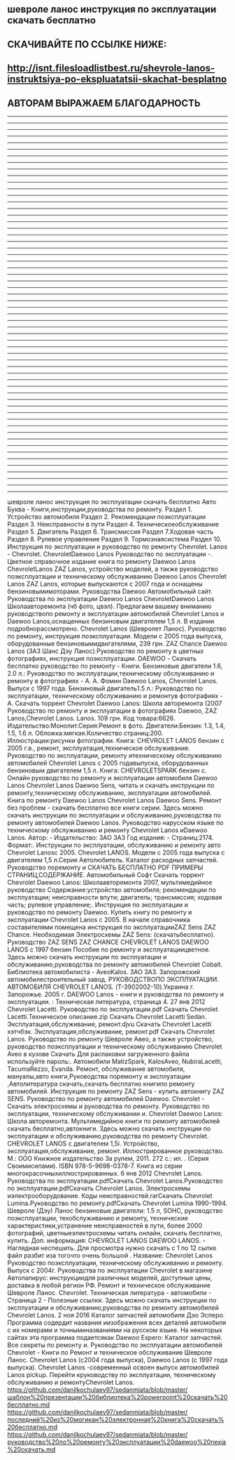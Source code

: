 шевроле ланос инструкция по эксплуатации скачать бесплатно
--------------------------------------------------
СКАЧИВАЙТЕ ПО ССЫЛКЕ НИЖЕ:
--------------------------------------------------
http://isnt.filesloadlistbest.ru/shevrole-lanos-instruktsiya-po-ekspluatatsii-skachat-besplatno
--------------------------------------------------
АВТОРАМ ВЫРАЖАЕМ БЛАГОДАРНОСТЬ
--------------------------------------------------
--------------------------------------------------
--------------------------------------------------
--------------------------------------------------
--------------------------------------------------
--------------------------------------------------
--------------------------------------------------
--------------------------------------------------
--------------------------------------------------
--------------------------------------------------
--------------------------------------------------
--------------------------------------------------
--------------------------------------------------
--------------------------------------------------
--------------------------------------------------
--------------------------------------------------
--------------------------------------------------
--------------------------------------------------
--------------------------------------------------
--------------------------------------------------
--------------------------------------------------
--------------------------------------------------
--------------------------------------------------
--------------------------------------------------
--------------------------------------------------
--------------------------------------------------
--------------------------------------------------
--------------------------------------------------
--------------------------------------------------
--------------------------------------------------
--------------------------------------------------
--------------------------------------------------
--------------------------------------------------
--------------------------------------------------
--------------------------------------------------
--------------------------------------------------
--------------------------------------------------
--------------------------------------------------
--------------------------------------------------
--------------------------------------------------
--------------------------------------------------
--------------------------------------------------
--------------------------------------------------
--------------------------------------------------
--------------------------------------------------
--------------------------------------------------
--------------------------------------------------
--------------------------------------------------
--------------------------------------------------
--------------------------------------------------
--------------------------------------------------
--------------------------------------------------
--------------------------------------------------
--------------------------------------------------
--------------------------------------------------
--------------------------------------------------
--------------------------------------------------
--------------------------------------------------
--------------------------------------------------
шевроле ланос инструкция по эксплуатации скачать бесплатно Авто Буква - Книги,инструкции,руководства по ремонту. Раздел 1. Устройство автомобиля  Раздел 2. Рекомендации поэксплуатации  Раздел 3. Неисправности в пути  Раздел 4. Техническоеобслуживание  Раздел 5. Двигатель  Раздел 6. Трансмиссия  Раздел 7.Ходовая часть  Раздел 8. Рулевое управление  Раздел 9. Тормознаясистема  Раздел 10. Инструкция по эксплуатации и руководство по ремонту Chevrolet. Lanos - Chevrolet. ChevroletDaewoo Lanos Руководство по эксплуатации  -. Цветное справочное издание книга по ремонту Daewoo Lanos  ChevroletLanos  ZAZ Lanos, устройство моделей, а также руководство поэксплуатации и техническому обслуживанию Daewoo Lanos  Chevrolet Lanos ZAZ Lanos, которые выпускаются с 2007 года и оснащены бензиновымимоторами. Руководства Daewoo  Автомобильный сайт. Руководства по эксплуатации Daewoo Lanos ChevroletDaewoo Lanos Школаавторемонта (чб фото, цвэл). Предлагаем вашему вниманию руководствопо ремонту и эксплуатации автомобилей Chevrolet Lanos и Daewoo Lanos,оснащенных бензиновым двигателем 1,5 л. В издании подробнорассмотрено. Chevrolet Lanos (Шевролет Ланос). Руководство по ремонту, инструкция поэксплуатации. Модели с 2005 года выпуска, оборудованные бензиновымидвигателями, 239 грн. ZAZ Chance  Daewoo Lanos (ЗАЗ Шанс  Дэу Ланос).Руководство по ремонту в цветных фотографиях, инструкция поэксплуатации. DAEWOO - Скачать бесплатно руководство по ремонту - Книги. Бензиновые двигатели 1.6, 2.0 л.: Руководство по эксплуатации,техническому обслуживанию и ремонту в фотографиях - А. А. Фомин Daewoo Lanos, Chevrolet Lanos. Выпуск с 1997 года. Бензиновый двигатель1.5 л.: Руководство по эксплуатации, техническому обслуживанию и ремонтув фотографиях - А. Скачать торрент Chevrolet  Daewoo Lanos: Школа авторемонта (2007
Руководство по ремонту и эксплуатации в фотографиях Daewoo, ZAZ Lanos,Chevrolet Lanos. Lanos. 109 грн. Код товара:6626. Издательство:Монолит.Серия:Ремонт в фото. Двигатели:Бензин: 1.3, 1.4, 1.5, 1.6 л. Обложка:мягкая.Количество страниц:200. Иллюстрации:рисунки  фотографии. Книга: CHEVROLET LANOS бензин с 2005 г.в., ремонт, эксплуатация,техническое обслуживание. Руководство по эксплуатации, ремонту итехническому обслуживанию автомобилей Chevrolet Lanos с 2005 годавыпуска, оборудованных бензиновым двигателем 1,5 л. Книга: CHEVROLETSPARK бензин с. Онлайн руководство по ремонту и эксплуатации автомобиля Daewoo Lanos Chevrolet Lanos  Daewoo Sens, читать и скачать инструкции по ремонту,техническому обслуживанию, эксплуатации автомобилей. Книга по ремонту Daewoo Lanos  Chevrolet Lanos  Daewoo Sens. Ремонт без проблем - скачать бесплатно все книги серии. Здесь можно скачать инструкции по эксплуатации и обслуживанию,руководства по ремонту автомобилей Daewoo Lanos.  Руководство нарусском языке по техническому обслуживанию и ремонту Chevrolet Lanos иDaewoo Lanos. Автор: - Издательство: ЗАО ЗАЗ Год издания: - Страниц:2174. Формат:. Инструкции по эксплуатации, обслуживанию и ремонту авто Chevrolet Lanosc 2005.  Chevrolet LANOS. Модели c 2005 года выпуска c двигателем 1,5 л.Серия Автолюбитель. Каталог расходных запчастей. Руководство поремонту и  СКАЧАТЬ БЕСПЛАТНО PDF ПРИМЕРЫ СТРАНИЦ,СОДЕРЖАНИЕ. Автомобильный Софт  Скачать торрент Chevrolet  Daewoo Lanos: Школаавторемонта 2007, мультимедийное руководство  Содержание:устройство автомобиля; рекомендации по эксплуатации; неисправности впути; двигатель; трансмиссия; ходовая часть; рулевое управление;. Инструкция по эксплуатации и руководство по ремонту Daewoo. Купить книгу по ремонту и эксплуатации Chevrolet Lanos c 2005. В начале справочника составителями помещена инструкция по эксплуатацииZAZ Sens  ZAZ Chance. Необходимая  Электросхемы ZAZ Sens: (скачатьбесплатно). Руководство  ZAZ SENS  ZAZ CHANCE  CHEVROLET LANOS DAEWOO LANOS с 1997 бензин Пособие по ремонту и эксплуатациицветное. Здесь можно скачать инструкции по эксплуатации и обслуживанию,руководства по ремонту автомобилей Chevrolet Cobalt.
Библиотека автомобилиста - AveoKalos. ЗАО ЗАЗ. Запорожский автомобилестроительный завод. РУКОВОДСТВОПО ЭКСПЛУАТАЦИИ. АВТОМОБИЛЯ CHEVROLET LANOS. (Т-3902002-10).Украина г. Запорожье. 2005 г. DAEWOO Lanos - книги и руководства по ремонту и эксплуатации. : Техническая литература, страница 4. 27 янв 2012  Chevrolet Lacetti. Руководство по эксплуатации.pdf Скачать Chevrolet Lacetti.Техническое описание.zip Скачать Chevrolet Lacetti Sedan. Эксплуатация,обслуживание, ремонт.djvu Скачать Chevrolet Lacetti хэтчбэк. Эксплуатация,обслуживание, ремонт.pdf Скачать Chevrolet Lanos. Руководство по ремонту Шевроле Авео, а также устройство, руководство поэксплуатации и техническому обслуживанию Chevrolet Aveo в кузове Скачать Для распаковки загруженного файла используйте пароль:. Автомобили MatizSpark, KalosAveo, NubiraLacetti, TacumaRezzo, Evanda. Ремонт, обслуживание автомобиля, мануалы,авто книги,Руководства поремонту и эксплуатации ,Автолитература скачать,скачать бесплатно книгипо ремонту автомобилей. Инструкция по ремонту ZAZ Sens - купить автокнигу ZAZ SENS. Руководство по ремонту автомобилей Daewoo. Chevrolet - Скачать электросхемы и руководства по ремонту. Руководство по эксплуатации, техническому обслуживании и. Chevrolet  Daewoo Lanos: Школа авторемонта. Мультимедийное
книги по ремонту автомобилей скачать бесплатно,автокниги. Здесь можно скачать инструкции по эксплуатации и обслуживанию,руководства по ремонту Chevrolet. CHEVROLET LANOS с двигателем 1,5i. Устройство, эксплуатация,обслуживание, ремонт. Иллюстрированное руководство.  М.: ООО Книжное издательство За рулем, 2011.  272 с.: ил. . (Серия Своимисилами). ISBN 978-5-9698-0378-7. Книга из серии многокрасочныхиллюстрированных. 6 янв 2012  Chevrolet Lanos. Руководства по эксплуатации.pdfСкачать Chevrolet Lanos.Руководство по эксплуатации.pdfСкачать Chevrolet Lanos. Электросхемы иэлектрооборудование. Коды неисправностей.rarСкачать Chevrolet Lumina.Руководство по ремонту.pdfСкачать Chevrolet Lumina 1990-1994. Шевроле (Дэу) Ланос бензиновые двигатели: 1.5 л, SOHC, руководство поэксплуатации, техобслуживанию и ремонту, технические характеристики,устранение неисправностей в пути, более 2000 фотографий, цветныеэлектросхемы читать онлайн, скачать бесплатно, купить. Доп. информация: CHEVROLET LANOS  DAEWOO LANOS. - Наглядная  неспешить. Для просмотра нужно скачать с 1 по 12 сылке файл разбит иза тогочто очень большой . Название: Chevrolet Lanos Руководство поэксплуатации, техническому обслуживанию и ремонту. Выпуск с 2004г. Руководства по эксплуатации Chevrolet в магазине Автопапирус: инструкциидля различных моделей, доступные цены, доставка в любой регион РФ. Ремонт и техническое обслуживание Шевроле Ланос. Chevrolet. Техническая литература - автомобили - Страница 2 - Полезные ссылки. Здесь можно скачать инструкции по эксплуатации и обслуживанию,руководства по ремонту автомобилей Chevrolet Lanos. 2 ноя 2016  Каталог запчастей автомобиля Дэо Эсперо. Программа содердит названия иизображения всех деталей автомобиля с их номерами и точныминазваниями на русском языке. На некоторых сайтах эта программа подаетсякак Daewoo Espero: Каталог запчастей. Все секреты по ремонту и. Руководство по эксплуатации автомобилей Chevrolet - Книги по
Ремонт и техническое обслуживание Шевроле Ланос. Chevrolet Lanos (с2004 года выпуска), Daewoo Lanos (с 1997 года выпуска). Chevrolet Lanos -современный  освоен выпуск автомобилей Lanos pickup. Перейти круководству по эксплуатации, техническому обслуживанию и ремонтуChevrolet Lanos.
https://github.com/danilkochulaev97/sedanmiata/blob/master/шаблон%20презентации%20библиотека%20powerpoint%20скачать%20бесплатно.md
https://github.com/danilkochulaev97/sedanmiata/blob/master/последний%20из%20могикан%20электронная%20книга%20скачать%20бесплатно.md
https://github.com/danilkochulaev97/sedanmiata/blob/master/руководство%20по%20ремонту%20эксплуатации%20daewoo%20nexia%20скачать.md